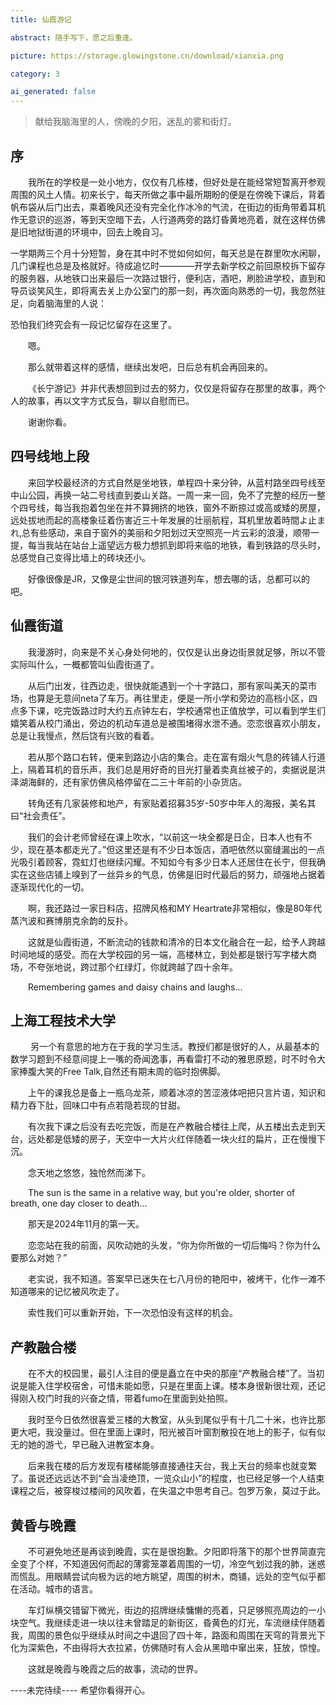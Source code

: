 ```yaml
---
title: 仙霞游记

abstract: 随手写下，愿之后重逢。

picture: https://storage.glowingstone.cn/download/xianxia.png

category: 3

ai_generated: false
---
```


> 献给我脑海里的人，傍晚的夕阳，迷乱的雾和街灯。

## 序

&emsp;&emsp;我所在的学校是一处小地方，仅仅有几栋楼，但好处是在能经常短暂离开参观周围的风土人情。初来长宁，每天所做之事中最所期盼的便是在傍晚下课后，背着帆布袋从后门出去，乘着晚风还没有完全化作冰冷的气流，在街边的街角带着耳机作无意识的巡游，等到天空暗下去，人行道两旁的路灯昏黄地亮着，就在这样仿佛是旧地狱街道的环境中，回去上晚自习。

一学期两三个月十分短暂，身在其中时不觉如何如何，每天总是在群里吹水闲聊，几门课程也总是及格就好。待成追忆时————开学去新学校之前回原校拆下留存的服务器，从地铁口出来最后一次路过银行，便利店，酒吧，刷脸进学校，直到和导员谈笑风生，即将离去关上办公室门的那一刻，再次面向熟悉的一切，我忽然驻足，向着脑海里的人说：

恐怕我们终究会有一段记忆留存在这里了。

&emsp;&emsp;嗯。

&emsp;&emsp;那么就带着这样的感情，继续出发吧，日后总有机会再回来的。

&emsp;&emsp;《长宁游记》并非代表想回到过去的努力，仅仅是将留存在那里的故事，两个人的故事，再以文字方式反刍，聊以自慰而已。

&emsp;&emsp;谢谢你看。

## 四号线地上段

&emsp;&emsp;来回学校最经济的方式自然是坐地铁，单程四十来分钟，从蓝村路坐四号线至中山公园，再换一站二号线直到娄山关路。一周一来一回，免不了完整的经历一整个四号线，每当我抱着包坐在并不算拥挤的地铁，窗外不断掠过或高或矮的房屋，远处拔地而起的高楼象征着伤害近三十年发展的壮丽航程，耳机里放着時間よ止まれ,总有些感动，来自于窗外的美丽和夕阳划过天空照亮一片云彩的浪漫，顺带一提，每当我站在站台上遥望远方极力想抓到即将来临的地铁，看到铁路的尽头时，总感觉自己变得比墙上的砖块还小。

&emsp;&emsp;好像很像是JR，又像是尘世间的银河铁道列车，想去哪的话，总都可以的吧。

## 仙霞街道

&emsp;&emsp;我漫游时，向来是不关心身处何地的，仅仅是认出身边街景就足够，所以不管实际叫什么，一概都管叫仙霞街道了。

&emsp;&emsp;从后门出发，往西边走，很快就能遇到一个十字路口，那有家叫美天的菜市场，也算是无意间neta了车万。再往里走，便是一所小学和旁边的高档小区，四点多下课，吃完饭路过时大约五点钟左右，学校通常也正值放学，可以看到学生们嬉笑着从校门涌出，旁边的机动车道总是被围堵得水泄不通。恋恋很喜欢小朋友，总是让我慢点，然后饶有兴致的看着。

&emsp;&emsp;若从那个路口右转，便来到路边小店的集合。走在富有烟火气息的砖铺人行道上，隔着耳机的音乐声，我们总是用好奇的目光打量着卖真丝被子的，卖据说是洪泽湖海鲜的，还有家仿佛风格停留在二三十年前的小杂货店。

&emsp;&emsp;转角还有几家装修和地产，有家贴着招募35岁-50岁中年人的海报，美名其曰“社会责任”。

&emsp;&emsp;我们的会计老师曾经在课上吹水，“以前这一块全都是日企，日本人也有不少，现在基本都走光了。”但这里还是有不少日本饭店，酒吧依然以窗缝漏出的一点光吸引着顾客，霓虹灯也继续闪耀。不知如今有多少日本人还居住在长宁，但我确实在这些店铺上嗅到了一丝异乡的气息，仿佛是旧时代最后的努力，顽强地占据着逐渐现代化的一切。

&emsp;&emsp;啊，我还路过一家日料店，招牌风格和MY Heartrate非常相似，像是80年代蒸汽波和赛博朋克余韵的反扑。

&emsp;&emsp;这就是仙霞街道，不断流动的钱款和清冷的日本文化融合在一起，给予人跨越时间地域的感受。而在大学校园的另一端，高楼林立，到处都是银行写字楼大商场，不夸张地说，跨过那个红绿灯，你就跨越了四十余年。

&emsp;&emsp;Remembering games and daisy chains and laughs...

## 上海工程技术大学

&emsp;&emsp; 另一个有意思的地方在于我的学习生活。教授们都是很好的人，从最基本的数学习题到不经意间提上一嘴的奇闻逸事，再看雷打不动的雅思原题，时不时令大家捧腹大笑的Free Talk,自然还有期末周的临时抱佛脚。

&emsp;&emsp;上午的课我总是备上一瓶乌龙茶，顺着冰凉的苦涩液体吧把只言片语，知识和精力吞下肚，回味口中有点若隐若现的甘甜。

&emsp;&emsp;有次我下课之后没有去吃完饭，而是在产教融合楼往上爬，从五楼出去走到天台，远处都是低矮的房子，天空中一大片火红伴随着一块火红的扁片，正在慢慢下沉。

&emsp;&emsp;念天地之悠悠，独怆然而涕下。

&emsp;&emsp;The sun is the same in a relative way, but you're older, shorter of breath, one day closer to death...

&emsp;&emsp;那天是2024年11月的第一天。

&emsp;&emsp;恋恋站在我的前面，风吹动她的头发，“你为你所做的一切后悔吗？你为什么要那么对她？”

&emsp;&emsp;老实说，我不知道。答案早已迷失在七八月份的艳阳中，被烤干，化作一滩不知道哪来的记忆被风吹走了。

&emsp;&emsp;索性我们可以重新开始，下一次恐怕没有这样的机会。

## 产教融合楼

&emsp;&emsp;在不大的校园里，最引人注目的便是矗立在中央的那座“产教融合楼”了。当初说是能入住学校宿舍，可惜未能如愿，只是在里面上课。楼本身很新很壮观，还记得刚入校门时我的兴奋之情，带着fumo在里面到处拍照。

&emsp;&emsp;我时至今日依然很喜爱三楼的大教室，从头到尾似乎有十几二十米，也许比那更大吧，我没量过。但在里面上课时，阳光被百叶窗割散投在地上的影子，似有似无的她的游弋，早已融入进教室本身。

&emsp;&emsp;后来我在楼的后方发现有楼梯能够直接通往天台，我上天台的频率也就变繁了。虽说还远远达不到“会当凌绝顶，一览众山小”的程度，也已经足够一个人结束课程之后，被穿梭过楼间的风吹着，在失温之中思考自己。包罗万象，莫过于此。

## 黄昏与晚霞

&emsp;&emsp;不可避免地还是再谈到晚霞，实在是很抱歉。夕阳即将落下的那个世界简直完全变了个样，不知道因何而起的薄雾笼罩着周围的一切，冷空气划过我的肺，迷惑而慌乱。用眼睛尝试向极为远的地方眺望，周围的树木，商铺，远处的空气似乎都在活动。城市的语言。

&emsp;&emsp;车灯纵横交错留下微光，街边的招牌继续慵懒的亮着，只足够照亮周边的一小块空气。我继续走进一块以往未曾踏足的新街区，昏黄色的灯光，车流继续伴随着我，周围的景色似乎继续从时间之中退回了四十年，路面和周围在天穹的背景光下化为深紫色，不由得将大衣拉紧，仿佛随时有人会从黑暗中窜出来，狂放，惊惶。

&emsp;&emsp;这就是晚霞与晚霞之后的故事，流动的世界。


----未完待续----
希望你看得开心。
